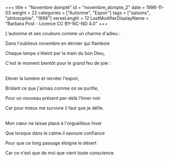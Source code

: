 +++
title = "Novembre dompté"
id = "novembre_dompte_2"
date = 1996-11-03
weight = 22
categories = ["Automne", "Espoir"]
tags = ["saisons", "philosophie", "1996"]
verseLength = 12
LastModifierDisplayName = "Barbara Post - Licence CC BY-NC-ND 4.0"
+++

L'automne et ses couleurs comme un charme d'adieu :

Dans l'oublieux novembre en dernier qui flamboie

Chaque lampe s'éteint par la main du bon Dieu,

C'est le moment bientôt pour le grand feu de joie :

 \
Elever la lumière et recréer l'espoir,

Brûlant ce que j'aimais comme on se purifie,

Pour un nouveau présent par-delà l'hiver noir

Car pour mieux me survivre il faut que je défie.

 \
Mon cœur ne laisse place à l'orgueilleux hiver

Que lorsque dans le calme il savoure confiance

Pour que ce long passage éloigne le désert

Car ce n'est que de moi que vient toute conscience.
